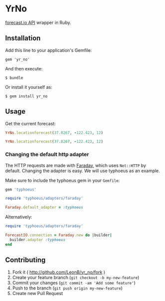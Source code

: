 # YrNo

[forecast.io API](http://api.yr.no/weatherapi/documentation) wrapper in Ruby.

## Installation

Add this line to your application's Gemfile:

    gem 'yr_no'

And then execute:

    $ bundle

Or install it yourself as:

    $ gem install yr_no

## Usage

Get the current forecast:

``` ruby
YrNo.locationforecast(37.8267, -122.423, 12)
```

``` ruby
YrNo.locationforecast(37.8267, -122.423, 12)
```

### Changing the default http adapter

The HTTP requests are made with
[Faraday](https://github.com/lostisland/faraday), which uses `Net::HTTP` by
default. Changing the adapter is easy. We will use typhoeus as an example.

Make sure to include the typhoeus gem in your `Gemfile`:

```ruby
gem 'typhoeus'
```

```ruby
require 'typhoeus/adapters/faraday'

Faraday.default_adapter = :typhoeus
```

Alternatively:

```ruby
require 'typhoeus/adapters/faraday'

ForecastIO.connection = Faraday.new do |builder|
  builder.adapter :typhoeus
end
```

## Contributing

1. Fork it ( http://github.com/LeonB/yr_no/fork )
2. Create your feature branch (`git checkout -b my-new-feature`)
3. Commit your changes (`git commit -am 'Add some feature'`)
4. Push to the branch (`git push origin my-new-feature`)
5. Create new Pull Request
